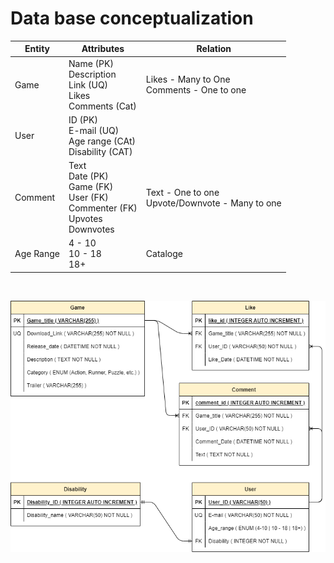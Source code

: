 # Data base conceptualization

| Entity | Attributes | Relation |
| --- | --- | --- |
| Game | Name (PK) </br> Description </br> Link (UQ) </br> Likes </br> Comments (Cat) | Likes - Many to One </br> Comments - One to one |
| User | ID (PK) </br> E-mail (UQ) </br> Age range (CAt) </br> Disability (CAT) |  |
| Comment | Text </br> Date (PK) </br> Game (FK) </br> User (FK) </br> Commenter (FK) </br> Upvotes </br> Downvotes | Text - One to one </br> Upvote/Downvote - Many to one |
| Age Range | 4 - 10 </br> 10 - 18 </br> 18+ | Cataloge |

</br>

![DB Flowchart](Media/Diagrama_DB.png)